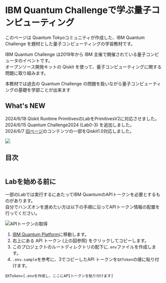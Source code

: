 # IBM Quantum Challengeで学ぶ量子コンピューティング

このページは Quantum Tokyoコミュニティが作成した、IBM Quantum Challenge を題材とした量子コンピューティングの学習教材です。

IBM Quantum Challenge は2019年から IBM 主催で開催されている量子コンピュータのイベントです。    
オープンソース開発キットの Qiskit を使って、量子コンピューティングに関する問題に取り組みます。

本教材では過去の Quantum Challenge の問題を扱いながら量子コンピューティングの基礎を学部ことが出来ます

## What's NEW
2024/6/18 Qiskit Runtime PrimitivesのLabをPrimitivesV2に対応させました。  
2024/6/15 Quantum Challenge2024 (Lab0-3) を追加しました。  
2024/6/7  [旧ページ](https://quantum-tokyo.github.io/iqc-textbook/intro.html)のコンテンツの一部をQiskit1.0対応しました。  

![](./resources/group-working.png)

## 目次
```{tableofcontents}

```

## Labを始める前に
一部のLabでは実行するにあたってIBM QuantumのAPIトークンを必要とするものがあります。  
自分でハンズオンを進めたい方は以下の手順に沿ってAPIトークン情報の配置を行ってください。

![APIトークンの取得](./resources/ibmq_get_apitoken.png)

1.   [IBM Quantum Platform](https://quantum.ibm.com/)に移動します。
1.   右上にある API トークン (上の図参照) をクリックしてコピーします。
1.   このプロジェクトのルートディレクトリの配下に`.env`ファイルを作成します。
1.   `.env.sample`を参考に、3でコピーしたAPI トークンを`QXToken`の値に貼り付けます。

```
QXToken=[.envを作成し、ここにAPIトークンを貼り付けます]
```